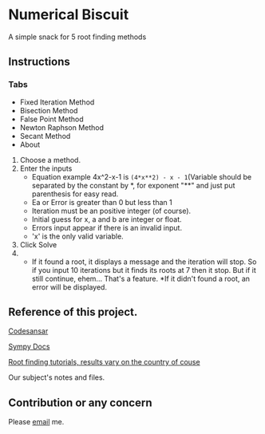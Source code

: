 # Numerical Biscuit

A simple snack for 5 root finding methods


## Instructions
 
   ### Tabs
  * Fixed Iteration Method
   * Bisection Method
   * False Point Method
   * Newton Raphson Method
   * Secant Method
   * About


1. Choose a method.
2. Enter the inputs
     * Equation example 4x^2-x-1 is ```(4*x**2) - x - 1```(Variable should be separated by the constant by *, for exponent "**" and just put parenthesis for easy read.
     * Ea or Error is greater than 0 but less than 1
     * Iteration must be an positive integer (of course).
     * Initial guess for x, a and b are integer or float.
     * Errors input appear if there is an invalid input.
     * 'x' is the only valid variable.
3. Click Solve
4. * If it found a root, it displays a message and the iteration will stop. So if you input 10 iterations but it finds its roots at 7 then it stop. But if it still continue, ehem... That's a feature.
   *If it didn't found a root, an error will be displayed.

## Reference of this project.
[Codesansar](https://www.codesansar.com/numerical-methods)

[Sympy Docs](https://docs.sympy.org/latest/index.html)

[Root finding tutorials, results vary on the country of couse](http://programarcadegames.com/https://www.youtube.com/results?search_query=root+finding+tutorial+)

Our subject's notes and files.

## Contribution or any concern
Please [email](dalugdogclark1113@gmail.com) me.
